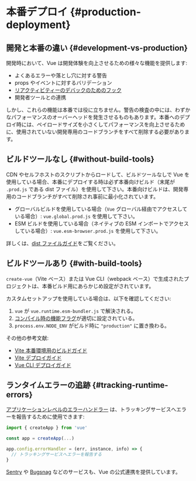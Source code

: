 # 本番デプロイ {#production-deployment}

## 開発と本番の違い {#development-vs-production}

開発時において、Vue は開発体験を向上させるための様々な機能を提供します:

- よくあるエラーや落とし穴に対する警告
- props やイベントに対するバリデーション
- [リアクティビティーのデバックのためのフック](/guide/extras/reactivity-in-depth#reactivity-debugging)
- 開発者ツールとの連携

しかし、これらの機能は本番では役に立ちません。警告の検査の中には、わずかなパフォーマンスのオーバーヘッドを発生させるものもあります。本番へのデプロイ時には、ペイロードサイズを小さくしてパフォーマンスを向上させるために、使用されていない開発専用のコードブランチをすべて削除する必要があります。

## ビルドツールなし {#without-build-tools}

CDN やセルフホストのスクリプトからロードして、ビルドツールなしで Vue を使用している場合、本番にデプロイする時は必ず本番向けビルド（末尾が `.prod.js` である dist ファイル）を使用して下さい。本番向けビルドは、開発専用のコードブランチがすべて削除され事前に最小化されています。

- グローバルビルドを使用している場合（`Vue` グローバル経由でアクセスしている場合）: `vue.global.prod.js` を使用して下さい。
- ESM ビルドを使用している場合（ネイティブの ESM インポートでアクセスしている場合）: `vue.esm-browser.prod.js` を使用して下さい。

詳しくは、[dist ファイルガイド](https://github.com/vuejs/core/tree/main/packages/vue#which-dist-file-to-use)をご覧ください。

## ビルドツールあり {#with-build-tools}

`create-vue`（Vite ベース）または Vue CLI（webpack ベース）で生成されたプロジェクトは、本番ビルド用にあらかじめ設定がされています。

カスタムセットアップを使用している場合は、以下を確認してください:

1. `vue` が `vue.runtime.esm-bundler.js` で解決される。
2. [コンパイル時の機能フラグ](/api/compile-time-flags)が適切に設定されている。
3. <code>process.env<wbr>.NODE_ENV</code> がビルド時に `"production"` に置き換わる。

その他の参考文献:

- [Vite 本番環境用のビルドガイド](https://ja.vitejs.dev/guide/build.html)
- [Vite デプロイガイド](https://ja.vitejs.dev/guide/static-deploy.html)
- [Vue CLI デプロイガイド](https://cli.vuejs.org/guide/deployment.html)

## ランタイムエラーの追跡 {#tracking-runtime-errors}

[アプリケーションレベルのエラーハンドラー](/api/application#app-config-errorhandler) は、トラッキングサービスへエラーを報告するために使用できます:

```js
import { createApp } from 'vue'

const app = createApp(...)

app.config.errorHandler = (err, instance, info) => {
  // トラッキングサービスへエラーを報告する
}
```

[Sentry](https://docs.sentry.io/platforms/javascript/guides/vue/) や [Bugsnag](https://docs.bugsnag.com/platforms/javascript/vue/) などのサービスも、Vue の公式連携を提供しています。
